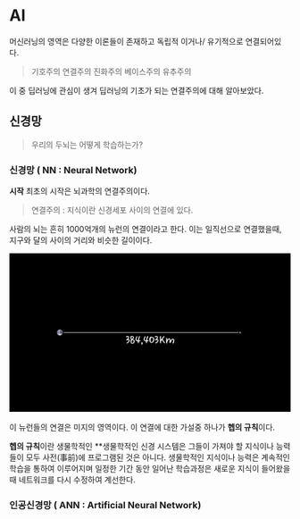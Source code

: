# AI 
머신러닝의 영역은 다양한 이론들이 존재하고 독립적 이거나/ 유기적으로 연결되어있다.

> 기호주의
> 연결주의
> 진화주의
> 베이스주의
> 유추주의

이 중 딥러닝에 관심이 생겨 딥러닝의 기초가 되는 연결주의에 대해 알아보았다.
## 신경망
> 우리의 두뇌는 어떻게 학습하는가?

### 신경망 ( NN : Neural Network)

**시작**
최초의 시작은 뇌과학의 연결주의이다.
> 연결주의 : 지식이란 신경세포 사이의 연결에 있다.

사람의 뇌는 흔히 1000억개의 뉴런의 연결이라고 한다. 
이는 일직선으로 연결했을때, 지구와 달의 사이의 거리와 비슷한 길이이다.


<img src=./image/1_EarthnMoon.jpg>

이 뉴런들의 연결은 미지의 영역이다. 
이 연결에 대한 가설중 하나가 **헵의 규칙**이다. 



**헵의 규칙**이란 생물학적인 **생물학적인 신경 시스템은 그들이 가져야 할 지식이나 능력들이 모두 사전(事前)에 프로그램된 것은 아니다. 생물학적인 지식이나 능력은 계속적인 학습을 통하여 이루어지며 일정한 기간 동안 일어난 학습과정은 새로운 지식이 들어왔을 때 네트워크를 다시 수정하여 계선한다.






### 인공신경망 ( ANN : Artificial Neural Network)
<!--stackedit_data:
eyJoaXN0b3J5IjpbNjQ0NDAzNTA1LDI1NzkxMjIxNywtOTc3NT
I3MjIxLC0xODcwMzM4ODMzLC0yMDA3MzgyOTc2LC02MDY2NzEy
NDIsLTM2NTE1MTAzM119
-->